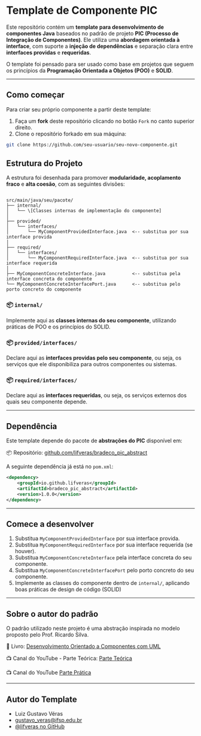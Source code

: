 # Template de Componente PIC

Este repositório contém um **template para desenvolvimento de componentes Java** baseados no padrão de projeto **PIC (Processo de Integração de Componentes)**. Ele utiliza uma **abordagem orientada à interface**, com suporte a **injeção de dependências** e separação clara entre **interfaces providas** e **requeridas**.

O template foi pensado para ser usado como base em projetos que seguem os princípios da **Programação Orientada a Objetos (POO)** e **SOLID**.

---

## Como começar

Para criar seu próprio componente a partir deste template:

1. Faça um **fork** deste repositório clicando no botão `Fork` no canto superior direito.
2. Clone o repositório forkado em sua máquina:

```bash
git clone https://github.com/seu-usuario/seu-novo-componente.git
```

## Estrutura do Projeto

A estrutura foi desenhada para promover **modularidade, acoplamento fraco** e **alta coesão**, com as seguintes divisões:

```

src/main/java/seu/pacote/
├── internal/
│   └── \[Classes internas de implementação do componente]
│
├── provided/
│   └── interfaces/
│       └── MyComponentProvidedInterface.java  <-- substitua por sua interface provida
│
├── required/
│   └── interfaces/
│       └── MyComponentRequiredInterface.java  <-- substitua por sua interface requerida
│
├── MyComponentConcreteInterface.java          <-- substitua pela interface concreta do componente
└── MyComponentConcreteInterfacePort.java      <-- substitua pelo porto concreto do componente

````

### 📦 `internal/`
Implemente aqui as **classes internas do seu componente**, utilizando práticas de POO e os princípios do SOLID.

### 📦 `provided/interfaces/`
Declare aqui as **interfaces providas pelo seu componente**, ou seja, os serviços que ele disponibiliza para outros componentes ou sistemas.

### 📦 `required/interfaces/`
Declare aqui as **interfaces requeridas**, ou seja, os serviços externos dos quais seu componente depende.

---

## Dependência

Este template depende do pacote de **abstrações do PIC** disponível em:

📦 Repositório: [github.com/lifveras/bradeco_pic_abstract](https://github.com/lifveras/bradeco_pic_abstract)

A seguinte dependência já está no `pom.xml`:

```xml
<dependency>
    <groupId>io.github.lifveras</groupId>
    <artifactId>bradeco_pic_abstract</artifactId>
    <version>1.0.0</version>
</dependency>
````

---

## Comece a desenvolver

1. Substitua `MyComponentProvidedInterface` por sua interface provida.
2. Substitua `MyComponentRequiredInterface` por sua interface requerida (se houver).
3. Substitua `MyComponentConcreteInterface` pela interface concreta do seu componente.
4. Substitua `MyComponentConcreteInterfacePort` pelo porto concreto do seu componente.
5. Implemente as classes do componente dentro de `internal/`, aplicando boas práticas de design de código (SOLID)

---

## Sobre o autor do padrão

O padrão utilizado neste projeto é uma abstração inspirada no modelo proposto pelo Prof. Ricardo Silva.

📘 Livro: [Desenvolvimento Orientado a Componentes com UML](https://www.amazon.com.br/Desenvolvimento-orientado-componentes-com-UML-ebook/dp/B07DYDSMCZ/ref=sr_1_1)

📺 Canal do YouTube - Parte Teórica: [Parte Teórica](https://www.youtube.com/watch?v=0BmWe7d17NU&list=PLQb3t1uw-rpFIPbyWZCfOc9CTN5chPa0d)

📺 Canal do YouTube [Parte Prática](https://www.youtube.com/watch?v=4mnZnNAYHKc&list=PLQb3t1uw-rpHXs0N674qsdYB_Dlgoriy3)

---

## Autor do Template

* Luiz Gustavo Véras
* [gustavo\_veras@ifsp.edu.br](mailto:gustavo_veras@ifsp.edu.br)
* [@lifveras no GitHub](https://github.com/lifveras)

